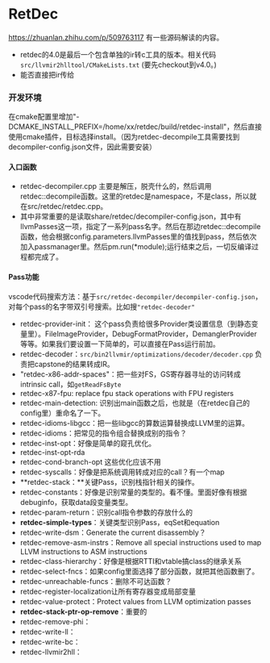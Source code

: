# RetDec

https://zhuanlan.zhihu.com/p/509763117 有一些源码解读的内容。

- retdec的4.0是最后一个包含单独的ir转c工具的版本。相关代码`src/llvmir2hlltool/CMakeLists.txt` (要先checkout到v4.0。)
- 能否直接把ir传给

### 开发环境

在cmake配置里增加"-DCMAKE_INSTALL_PREFIX=/home/xx/retdec/build/retdec-install"，然后直接使用cmake插件，目标选择install。（因为retdec-decompile工具需要找到decompiler-config.json文件，因此需要安装）

#### 入口函数

- retdec-decompiler.cpp 主要是解压，脱壳什么的，然后调用retdec::decompile函数。这里的retdec是namespace，不是class，所以就在src/retdec/retdec.cpp。
- 其中非常重要的是读取share/retdec/decompiler-config.json，其中有llvmPasses这一项，指定了一系列pass名字。然后在那边retdec::decompile函数，他会根据config.parameters.llvmPasses里的值找到pass，然后依次加入passmanager里。然后pm.run(*module);运行结束之后，一切反编译过程都完成了。

#### Pass功能

vscode代码搜索方法：基于`src/retdec-decompiler/decompiler-config.json`，对每个pass的名字带双引号搜索。比如搜`"retdec-decoder"`

- retdec-provider-init： 这个pass负责给很多Provider类设置信息（到静态变量里）。FileImageProvider，DebugFormatProvider，DemanglerProvider等等。如果我们要设置一下简单的，可以直接在Pass运行前加。
- retdec-decoder：`src/bin2llvmir/optimizations/decoder/decoder.cpp` 负责把capstone的结果转成IR。
- "retdec-x86-addr-spaces"：把一些对FS，GS寄存器寻址的访问转成intrinsic call，如`getReadFsByte`
- retdec-x87-fpu: replace fpu stack operations with FPU registers
- retdec-main-detection: 识别出main函数之后，也就是（在retdec自己的config里）重命名了一下。
- retdec-idioms-libgcc：把一些libgcc的算数运算替换成LLVM里的运算。
- retdec-idioms：把常见的指令组合替换成别的指令？
- retdec-inst-opt：好像是简单的窥孔优化。
- retdec-inst-opt-rda
- retdec-cond-branch-opt 这些优化应该不用
- retdec-syscalls：好像是把系统调用转成对应的call？有一个map
- **retdec-stack：**关键Pass，识别栈指针相关的操作。
- retdec-constants：好像是识别常量的类型的。看不懂。里面好像有根据debuginfo，获取data段变量类型。
- retdec-param-return：识别call指令参数的存放什么的
- **retdec-simple-types**：关键类型识别Pass，eqSet和equation
- retdec-write-dsm：Generate the current disassembly？
- retdec-remove-asm-instrs：Remove all special instructions used to map LLVM instructions to ASM instructions
- retdec-class-hierarchy：好像是根据RTTI和vtable搞class的继承关系
- retdec-select-fncs：如果config里面选择了部分函数，就把其他函数删了。
- retdec-unreachable-funcs：删除不可达函数？
- retdec-register-localization让所有寄存器变成局部变量
- retdec-value-protect：Protect values from LLVM optimization passes
- **retdec-stack-ptr-op-remove**：重要的
- retdec-remove-phi：
- retdec-write-ll：
- retdec-write-bc：
- retdec-llvmir2hll：

